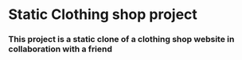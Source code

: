 # Static Clothing shop project

### This project is a static clone of a clothing shop website in collaboration with a friend

